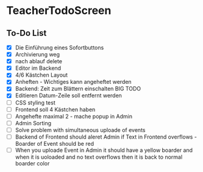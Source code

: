 # TeacherTodoScreen

## To-Do List

- [x] Die Einführung eines Sofortbuttons
- [x] Archivierung weg
- [x] nach ablauf delete
- [x] Editor im Backend
- [x] 4/6 Kästchen Layout
- [x] Anheften - Wichtiges kann angeheftet werden
- [x] Backend: Zeit zum Blättern einschalten BIG TODO
- [x] Editieren Datum-Zeile soll entfernt werden
- [ ] CSS styling test
- [ ] Frontend soll 4 Kästchen haben
- [ ] Angehefte maximal 2 - mache popup in Admin
- [ ] Admin Sorting
- [ ] Solve problem with simultaneous uploade of events
- [ ] Backend of Frontend should aleret Admin if Text in Frontend overflows - Boarder of Event should be red
- [ ] When you uploade Event in Admin it should have a yellow boarder and when it is uoloaded and no text overflows then it is back to normal boarder color
